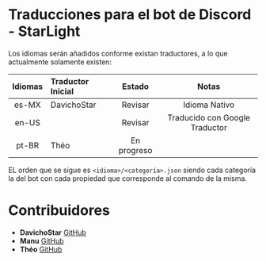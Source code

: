 # Traducciones para el bot de Discord - StarLight
Los idiomas serán añadidos conforme existan traductores, a lo que actualmente solamente existen:

| Idiomas | Traductor Inicial | Estado | Notas |
| :--: | :---- | :--: | :------: |
| es-MX | DavichoStar | Revisar | Idioma Nativo |
| en-US | | Revisar | Traducido con Google Traductor |
| pt-BR | Théo | En progreso | |

EL orden que se sigue es `<idioma>/<categoría>.json` siendo cada categoría la del bot con cada propiedad que corresponde al comando de la misma.

# Contribuidores
- **DavichoStar** [GitHub](https://github.com/DavichoStar)
- **Manu** [GitHub](https://github.com/Manu-MP)
- **Théo** [GitHub](https://github.com/lphile)
